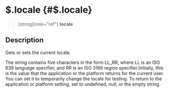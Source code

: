 \$.locale {#$.locale}
=========

> [string]{role="ref"} **locale**

Description
-----------

Gets or sets the current locale.

The string contains five characters in the form LL\_RR, where LL is an
ISO 639 language specifier, and RR is an ISO 3166 region
specifier.Initially, this is the value that the application or the
platform returns for the current user. You can set it to temporarily
change the locale for testing. To return to the application or platform
setting, set to undefined, null, or the empty string.
